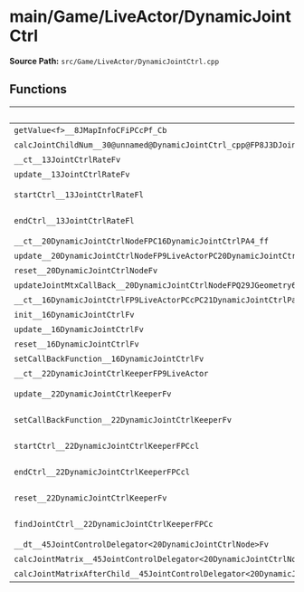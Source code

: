 # main/Game/LiveActor/DynamicJointCtrl

**Source Path:** `src/Game/LiveActor/DynamicJointCtrl.cpp`

## Functions

| Name | Address | Match % |
|------|---------|---------|
| `getValue<f>__8JMapInfoCFiPCcPf_Cb` | `0x801612D8` | :x: (0.0%) |
| `calcJointChildNum__30@unnamed@DynamicJointCtrl_cpp@FP8J3DJoint` | `0x80161358` | :x: (0.0%) |
| `__ct__13JointCtrlRateFv` | `0x80161390` | :x: (0.0%) |
| `update__13JointCtrlRateFv` | `0x801613B0` | :x: (0.0%) |
| `startCtrl__13JointCtrlRateFl` | `0x80161490` | :white_check_mark: (100.0%) |
| `endCtrl__13JointCtrlRateFl` | `0x801614B8` | :x: (80.0%) |
| `__ct__20DynamicJointCtrlNodeFPC16DynamicJointCtrlPA4_ff` | `0x801614E0` | :x: (0.0%) |
| `update__20DynamicJointCtrlNodeFP9LiveActorPC20DynamicJointCtrlNode` | `0x8016158C` | :x: (0.0%) |
| `reset__20DynamicJointCtrlNodeFv` | `0x80161744` | :x: (0.0%) |
| `updateJointMtxCallBack__20DynamicJointCtrlNodeFPQ29JGeometry64TPosition3<Q29JGeometry38TMatrix34<Q29JGeometry13SMatrix34C<f>>>RC19JointControllerInfo` | `0x80161794` | :x: (0.0%) |
| `__ct__16DynamicJointCtrlFP9LiveActorPCcPC21DynamicJointCtrlParam` | `0x80161894` | :x: (0.0%) |
| `init__16DynamicJointCtrlFv` | `0x801618F0` | :x: (0.0%) |
| `update__16DynamicJointCtrlFv` | `0x80161B64` | :x: (0.0%) |
| `reset__16DynamicJointCtrlFv` | `0x80161BE0` | :x: (0.0%) |
| `setCallBackFunction__16DynamicJointCtrlFv` | `0x80161C60` | :x: (0.0%) |
| `__ct__22DynamicJointCtrlKeeperFP9LiveActor` | `0x80161CC4` | :x: (0.0%) |
| `update__22DynamicJointCtrlKeeperFv` | `0x80161EA8` | :white_check_mark: (100.0%) |
| `setCallBackFunction__22DynamicJointCtrlKeeperFv` | `0x80161F04` | :white_check_mark: (100.0%) |
| `startCtrl__22DynamicJointCtrlKeeperFPCcl` | `0x80161F60` | :white_check_mark: (100.0%) |
| `endCtrl__22DynamicJointCtrlKeeperFPCcl` | `0x80161F98` | :white_check_mark: (100.0%) |
| `reset__22DynamicJointCtrlKeeperFv` | `0x80161FD0` | :white_check_mark: (100.0%) |
| `findJointCtrl__22DynamicJointCtrlKeeperFPCc` | `0x8016202C` | :white_check_mark: (100.0%) |
| `__dt__45JointControlDelegator<20DynamicJointCtrlNode>Fv` | `0x801620B0` | :x: (0.0%) |
| `calcJointMatrix__45JointControlDelegator<20DynamicJointCtrlNode>FPQ29JGeometry64TPosition3<Q29JGeometry38TMatrix34<Q29JGeometry13SMatrix34C<f>>>RC19JointControllerInfo` | `0x801620F0` | :x: (0.0%) |
| `calcJointMatrixAfterChild__45JointControlDelegator<20DynamicJointCtrlNode>FPQ29JGeometry64TPosition3<Q29JGeometry38TMatrix34<Q29JGeometry13SMatrix34C<f>>>RC19JointControllerInfo` | `0x80162158` | :x: (0.0%) |